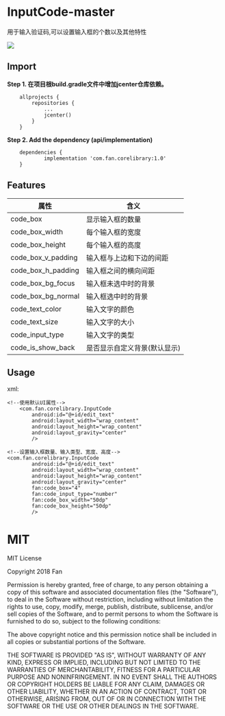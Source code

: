 # InputCode-master

用于输入验证码,可以设置输入框的个数以及其他特性


![](https://github.com/Fan-cn/InputCode-master/blob/master/app/gif/screen.gif)


## Import


**Step 1. 在项目根build.gradle文件中增加jcenter仓库依赖。**
```
    allprojects {
		repositories {
			...
			jcenter()
		}
	}
```

**Step 2. Add the dependency (api/implementation)**
```
    dependencies {
	        implementation 'com.fan.corelibrary:1.0'
	}
```

## Features

属性 | 含义
------------ | -------------
code_box            |显示输入框的数量
code_box_width      |每个输入框的宽度
code_box_height     |每个输入框的高度
code_box_v_padding  |输入框与上边和下边的间距
code_box_h_padding  |输入框之间的横向间距
code_box_bg_focus   |输入框未选中时的背景
code_box_bg_normal  |输入框选中时的背景
code_text_color     |输入文字的颜色
code_text_size      |输入文字的大小
code_input_type     |输入文字的类型
code_is_show_back   |是否显示自定义背景(默认显示)



## Usage

xml:


```
<!--使用默认UI属性-->
    <com.fan.corelibrary.InputCode
        android:id="@+id/edit_text"
        android:layout_width="wrap_content"
        android:layout_height="wrap_content"
        android:layout_gravity="center"
        />

<!--设置输入框数量、输入类型、宽度、高度-->
<com.fan.corelibrary.InputCode
        android:id="@+id/edit_text"
        android:layout_width="wrap_content"
        android:layout_height="wrap_content"
        android:layout_gravity="center"
        fan:code_box="4"
        fan:code_input_type="number"
        fan:code_box_width="50dp"
        fan:code_box_height="50dp"
        />
```

# MIT

MIT License

Copyright 2018 Fan

Permission is hereby granted, free of charge, to any person obtaining a copy
of this software and associated documentation files (the "Software"), to deal
in the Software without restriction, including without limitation the rights
to use, copy, modify, merge, publish, distribute, sublicense, and/or sell
copies of the Software, and to permit persons to whom the Software is
furnished to do so, subject to the following conditions:

The above copyright notice and this permission notice shall be included in all
copies or substantial portions of the Software.

THE SOFTWARE IS PROVIDED "AS IS", WITHOUT WARRANTY OF ANY KIND, EXPRESS OR
IMPLIED, INCLUDING BUT NOT LIMITED TO THE WARRANTIES OF MERCHANTABILITY,
FITNESS FOR A PARTICULAR PURPOSE AND NONINFRINGEMENT. IN NO EVENT SHALL THE
AUTHORS OR COPYRIGHT HOLDERS BE LIABLE FOR ANY CLAIM, DAMAGES OR OTHER
LIABILITY, WHETHER IN AN ACTION OF CONTRACT, TORT OR OTHERWISE, ARISING FROM,
OUT OF OR IN CONNECTION WITH THE SOFTWARE OR THE USE OR OTHER DEALINGS IN THE
SOFTWARE.